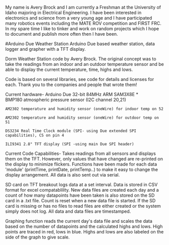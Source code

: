 My name is Avery Brock and I am currently a Freshman at the University of Idaho majoring in Electrical Engineering. I have been interested in electronics and science from a very young age and I have participated many robotics events including the MATE ROV competition and FIRST FRC. In my spare time I like to tinker and work on random projects which I hope to document and publish more often then I have been. 

#Arduino Due Weather Station
Arduino Due based weather station, data logger and grapher with a TFT display. 

Dorm Weather Station code by Avery Brock. The original concept was to take the readings from an indoor and an outdoor
   temperature sensor and be able to display the current temperature, time, highs and lows.

   Code is based on several libraries, see code for details and licenses for
   each. Thank you to the companies and people that wrote them!


   Current hardware-
    Arduino Due 32-bit 84MHz ARM SAM3X8E
 *  
    BMP180 atmospheric pressure sensor (I2C channel 20,21)
 
    AM2302 temperature and humidity sensor (oneWire) for indoor temp on 52
 
    AM2302 temperature and humidity sensor (oneWire) for outdoor temp on 51
 
    DS3234 Real Time Clock module (SPI- using Due extended SPI capabilities), CS on pin 4
   
    ILI9341 2.8" TFT display (SPI -using main Due SPI header)

  Current Code Capabilities-
  Takes readings from all sensors and displays them on the TFT. However, only values that have changed are
  re-printed on the display to minimize flickers. Functions have been made for each data 'module' (printTime,
  printDate, printTemp..) to make it easy to change the display arrangement. All data is also sent out via serial.

  SD card on TFT breakout logs data at a set interval. Data is stored in CSV format for excel compatablility.
  New data files are created each day and a count of how many datapoints have been taken is also stored on the
  SD card in a .txt file. Count is reset when a new data file is started. If the SD card is missing or has no files to read
  files are either created or the system simply does not log. All data and data files are timestamped.

  Graphing function reads the current day's data file and scales the data based on the number of datapoints and
  the calculated highs and lows. High points are traced in red, lows in blue. Highs and lows are also labeled on
  the side of the graph to give scale.

